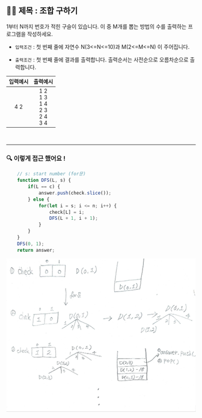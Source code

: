## ✍🏻 제목 : 조합 구하기
1부터 N까지 번호가 적힌 구슬이 있습니다. 이 중 M개를 뽑는 방법의 수를 출력하는 프로그램을 작성하세요.

- `입력조건` : 첫 번째 줄에 자연수 N(3<=N<=10)과 M(2<=M<=N) 이 주어집니다.

- `출력조건` : 첫 번째 줄에 결과를 출력합니다. 출력순서는 사전순으로 오름차순으로 출력합니다.

|입력예시|출력예시|
|:------:|:----:|
|4 2|1 2</br>1 3</br>1 4</br>2 3</br>2 4</br>3 4|


</br>

---

### 🔍 이렇게 접근 했어요 !

```javascript
    // s: start number (for문)
    function DFS(L, s) {
        if(L == c) {
            answer.push(check.slice());
        } else {
            for(let i = s; i <= n; i++) {
                check[L] = i;
                DFS(L + 1, i + 1);
            }
        }
    }
    DFS(0, 1);
    return answer;
```

![Alt text](image.png)